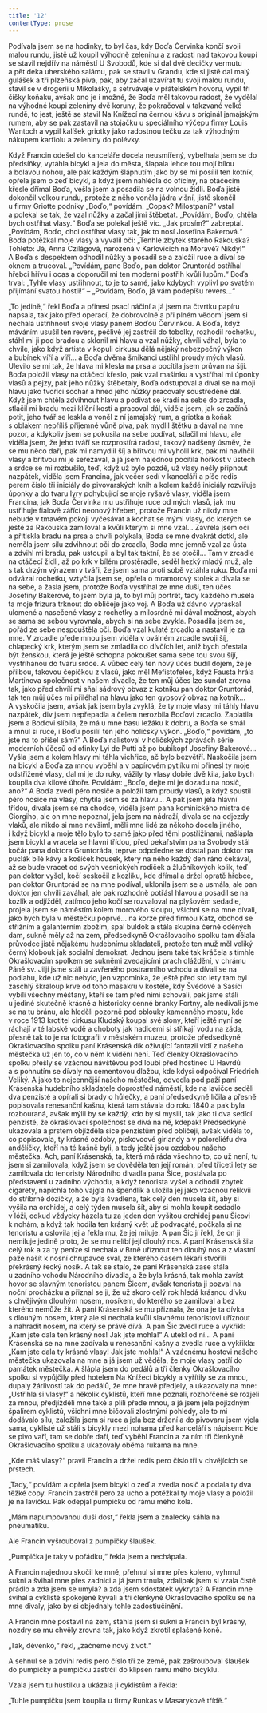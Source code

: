 ```yaml
---
title: '12'
contentType: prose
---
```


<section>

Podívala jsem se na hodinky, to byl čas, kdy Boďa Červinka končí svoji malou rundu, jistě už koupil výhodně zeleninu a z radosti nad takovou koupí se stavil nejdřív na náměstí U Svobodů, kde si dal dvě decičky vermutu a pět deka uherského salámu, pak se stavil v Grandu, kde si jistě dal malý gulášek a tři plzeňská piva, pak, aby začal uzavírat tu svoji malou rundu, stavil se v drogerii u Mikolášky, a setrvávaje v přátelském hovoru, vypil tři číšky koňaku, avšak ono je i možné, že Boďa měl takovou radost, že vydělal na výhodné koupi zeleniny dvě koruny, že pokračoval v takzvané velké rundě, to jest, ještě se stavil Na Knížecí na černou kávu s originál jamajským rumem, aby se pak zastavil na stojačku u speciálního výčepu firmy Louis Wantoch a vypil kalíšek griotky jako radostnou tečku za tak výhodným nákupem karfiolu a zeleniny do polévky.

Když Francin odešel do kanceláře docela neusmířený, vybelhala jsem se do předsíňky, vytáhla bicykl a jela do města, šlapala lehce tou mojí bílou a bolavou nohou, ale pak každým šlápnutím jako by se mi posílil ten kotník, opřela jsem o zeď bicykl, a když jsem nahlédla do oficíny, na otáčecím křesle dřímal Boďa, vešla jsem a posadila se na volnou židli. Boďa jistě dokončil velkou rundu, protože z něho voněla jádra višní, jistě skončil u firmy Griotte podniky „Boďo,“ povídám. „Copak? Milostpaní?“ vstal a polekal se tak, že vzal nůžky a začal jimi štěbetat. „Povídám, Boďo, chtěla bych ostříhat vlasy.“ Boďa se polekal ještě víc. „Jak prosím?“ zabreptal. „Povídám, Boďo, chci ostříhat vlasy tak, jak to nosí Josefina Bakerová.“ Boďa potěžkal moje vlasy a vyvalil oči: „Tenhle zbytek starého Rakouska? Tohleto: Já, Anna Czilágová, narozená v Karlovicích na Moravě? Nikdy!“ A Boďa s despektem odhodil nůžky a posadil se a založil ruce a díval se oknem a trucoval. „Povídám, pane Boďo, pan doktor Gruntorád ostříhal hřebci hřívu i ocas a doporučil mi ten moderní postřih kvůli lupům.“ Boďa trval: „Tyhle vlasy ustřihnout, to je to samé, jako kdybych vyplivl po svatém přijímání svatou hostii!“ – „Povídám, Boďo, já vám podepíšu revers…“

„To jedině,“ řekl Boďa a přinesl psací náčiní a já jsem na čtvrtku papíru napsala, tak jako před operací, že dobrovolně a při plném vědomí jsem si nechala ustřihnout svoje vlasy panem Boďou Čer­vinkou. A Boďa, když máváním usušil ten revers, pečlivě jej zastrčil do tobolky, rozhodil rochetku, stáhl mi ji pod bradou a sklonil mi hlavu a vzal nůžky, chvíli váhal, byla to chvíle, jako když artista v kopuli cirkusu dělá nějaký nebezpečný výkon a bubínek víří a víří… a Boďa dvěma šmikanci ustřihl proudy mých vlasů. Ulevilo se mi tak, že hlava mi klesla na prsa a pocítila jsem průvan na šíji. Boďa položil vlasy na otáčecí křeslo, pak vzal mašinku a vystříhal mi úponky vlasů a pejzy, pak jeho nůžky štěbetaly, Boďa odstupoval a díval se na moji hlavu jako tvořící sochař a hned jeho nůžky pracovaly soustředěně dál. Když jsem chtěla zdvihnout hlavu a podívat se kradí na sebe do zrcadla, stlačil mi bradu mezi klíční kosti a pracoval dál, viděla jsem, jak se začíná potit, jeho tvář se leskla a voněl z ní jamajský rum, a griotka a koňak s oblakem nepříliš příjemné vůně piva, pak mydlil štětku a dával na mne pozor, a kdykoliv jsem se pokusila na sebe podívat, stlačil mi hlavu, ale viděla jsem, že jeho tváří se rozprostírá radost, takový nadšený úsměv, že se mu něco daří, pak mi namydlil šíj a břitvou mi vyholil krk, pak mi navlhčil vlasy a břitvou mi je seřezával, a já jsem najednou pocítila hořkost v ústech a srdce se mi rozbušilo, teď, když už bylo pozdě, už vlasy nešly připnout nazpátek, viděla jsem Francina, jak večer sedí v kanceláři a píše redis perem číslo tři iniciály do pivovarských knih a kolem každé iniciály rozviřuje úponky a do tvaru lyry pohybující se moje ryšavé vlasy, viděla jsem Francina, jak Boďa Červinka mu ustřihuje ruce od mých vlasů, jak mu ustřihuje fialově zářící neonový hřeben, protože Francin už nikdy mne nebude v tmavém pokoji vyčesávat a kochat se mými vlasy, do kterých se ještě za Rakouska zamiloval a kvůli kterým si mne vzal… Zavřela jsem oči a přitiskla bradu na prsa a chvíli polykala, Boďa se mne dvakrát dotkl, ale neměla jsem sílu zdvihnout oči do zrcadla, Boďa mne jemně vzal za ústa a zdvihl mi bradu, pak ustoupil a byl tak taktní, že se otočil… Tam v zrcadle na otáčecí židli, až po krk v bílém prostěradle, seděl hezký mladý muž, ale s tak drzým výrazem v tváři, že jsem sama proti sobě vztáhla ruku. Boďa mi odvázal rochetku, vztyčila jsem se, opřela o mramorový stolek a dívala se na sebe, a žasla jsem, protože Boďa vystříhal ze mne duši, ten účes Josefiny Bakerové, to jsem byla já, to byl můj portrét, tady každého musela ta moje frizura trknout do obličeje jako voj. A Boďa už dávno vypráskal ulomené a nasečené vlasy z rochetky a milosrdně mi dával možnost, abych se sama se sebou vyrovnala, abych si na sebe zvykla. Posadila jsem se, pořád ze sebe nespouštěla oči. Boďa vzal kulaté zrcadlo a nastavil je za mne. V zrcadle přede mnou jsem viděla v oválném zrcadle svoji šíj, chlapecký krk, kterým jsem se zmladila do dívčích let, aniž bych přestala být ženskou, která je ještě schopna pokoušet sama sebe tou svou šíjí, vystříhanou do tvaru srdce. A vůbec celý ten nový účes budil dojem, že je přilbou, takovou čepičkou z vlasů, jako měl Mefistofeles, když Fausta hrála Martinova společnost v našem divadle, že ten můj účes lze sundat zrovna tak, jako před chvílí mi sňal sádrový obvaz z kotníku pan doktor Gruntorád, tak ten můj účes mi přiléhal na hlavu jako ten gypsový obvaz na kotník… A vyskočila jsem, avšak jak jsem byla zvyklá, že ty moje vlasy mi táhly hlavu nazpátek, div jsem nepřepadla a čelem nerozbila Boďovi zrcadlo. Zaplatila jsem a Boďovi slíbila, že má u mne basu ležáku k dobru, a Boďa se smál a mnul si ruce, i Boďu posílil ten jeho holičský výkon. „Boďo,“ povídám, „to jste na to přišel sám?“ A Boďa nalistoval v holičských zprávách série moderních účesů od ofinky Lyi de Putti až po bubikopf Josefiny Bakerové… Vyšla jsem a kolem hlavy mi táhla vichřice, ač bylo bezvětří. Naskočila jsem na bicykl a Boďa za mnou vyběhl a v papírovém pytlíku mi přinesl ty moje odstřižené vlasy, dal mi je do ruky, vážily ty vlasy dobře dvě kila, jako bych koupila dva kilové úhoře. Povídám: „Boďo, dejte mi je dozadu na nosič, ano?“ A Boďa zvedl péro nosiče a položil tam proudy vlasů, a když spustil péro nosiče na vlasy, chytila jsem se za hlavu… A pak jsem jela hlavní třídou, dívala jsem se na chodce, viděla jsem pana kominického mistra de Giorgiho, ale on mne nepoznal, jela jsem na nádraží, dívala se na odjezdy vlaků, ale nikdo si mne nevšiml, měli mne lidé za někoho docela jiného, i když bicykl a moje tělo bylo to samé jako před těmi postřižinami, našlápla jsem bicykl a vracela se hlavní třídou, před pekařstvím pana Svobody stál kočár pana doktora Gruntoráda, teprve odpoledne se dostal pan doktor na puclák bílé kávy a košíček housek, který na něho každý den ráno čekával, až se bude vracet od svých vesnických rodiček a žlučníkových kolik, teď pan doktor vyšel, kočí seskočil z kozlíku, kde dřímal a držel opratě hřebce, pan doktor Gruntorád se na mne podíval, uklonila jsem se a usmála, ale pan doktor jen chvíli zaváhal, ale pak rozhodně potřásl hlavou a posadil se na kozlík a odjížděl, zatímco jeho kočí se rozvaloval na plyšovém sedadle, projela jsem se náměstím kolem morového sloupu, všichni se na mne dívali, jako bych byla v městečku poprvé… na korze před firmou Katz, obchod se střižním a galanterním zbožím, spal buldok a stála skupina černě oděných dam, sukně měly až na zem, předsedkyně Okrašlovacího spolku tam dělala průvodce jistě nějakému hudebnímu skladateli, protože ten muž měl veliký černý klobouk jak sociální demokrat. Jednou jsem také tak kráčela s tímhle Okraš­lovacím spolkem se sukněmi zvedajícími prach dláždění, v chrámu Páně sv. Jiljí jsme stáli u zavřeného postranního vchodu a dívali se na podlahu, kde už nic nebylo, jen vzpomínka, že ještě před sto lety tam byl zaschlý škraloup krve od toho masakru v kostele, kdy Švédové a Sasíci vybili všechny měšťany, kteří se tam před nimi schovali, pak jsme stáli u jediné skutečně krásné a historicky cenné branky Fortny, ale nedívali jsme se na tu bránu, ale hleděli pozorně pod oblouky kamenného mostu, kde v roce 1913 krotitel cirkusu Kludský koupal své slony, kteří ještě nyní se ráchají v té labské vodě a choboty jak hadicemi si stříkají vodu na záda, přesně tak to je na fotografii v městském muzeu, protože předsedkyně Okrašlovacího spolku paní Krásenská dík oživující fantazii vidí z našeho městečka už jen to, co v něm k vidění není. Teď členky Okrašlovacího spolku přešly se vzácnou návštěvou pod loubí před hostinec U Havrdů a s pohnutím se dívaly na cementovou dlažbu, kde kdysi odpočíval Friedrich Veliký. A jako to nejcennější našeho městečka, odvedla pod paží paní Krásenská hudebního skladatele doprostřed náměstí, kde na lavičce seděli dva penzisté a opírali si brady o hůlečky, a paní předsedkyně líčila a přesně popisovala renesanční kašnu, která tam stávala do roku 1840 a pak byla rozbouraná, avšak mýlil by se každý, kdo by si myslil, tak jako ti dva sedící penzisté, že okrašlovací společnost se dívá na ně, kdepak! Předsedkyně uka­zovala a prstem objížděla sice penzistům před obličeji, avšak viděla to, co popisovala, ty krásné ozdoby, pískovcové girlandy a v poloreliéfu dva andělíčky, kteří na té kašně byli, a tedy ještě jsou ozdobou našeho městečka. Ach, paní Krásenská, ta, která má ráda všechno to, co už není, tu jsem si zamilovala, když jsem se dověděla ten její román, před třiceti lety se zamilovala do tenoristy Národního divadla pana Šice, postávala po představení u zadního východu, a když tenorista vyšel a odhodil zbytek cigarety, napíchla toho vajgla na špendlík a uložila jej jako vzácnou relikvii do stříbrné dózičky, a že byla švadlena, tak celý den musela šít, aby si vyšila na orchidej, a celý týden musela šít, aby si mohla koupit sedadlo v lóži, odkud vždycky házela tu za jeden den vyšitou orchidej panu Šicovi k nohám, a když tak hodila ten krásný květ už podvacáté, počkala si na tenoristu a oslovila jej a řekla mu, že jej miluje. A pan Šic jí řekl, že on ji nemiluje jedině proto, že se mu nelíbí její dlouhý nos. A paní Krásenská šila celý rok a za ty peníze si nechala v Brně uříznout ten dlouhý nos a z vlastní paže našít k nosní chrupavce sval, ze kterého časem lékaři stvořili překrásný řecký nosík. A tak se stalo, že paní Krásenská zase stála u zadního vchodu Národního divadla, a že byla krásná, tak mohla zavíst hovor se slavným tenoristou panem Šicem, avšak tenorista ji pozval na noční procházku a přiznal se jí, že už skoro celý rok hledá krásnou dívku s chvějivým dlouhým nosem, nosíkem, do kterého se zamiloval a bez kterého nemůže žít. A paní Krásenská se mu přiznala, že ona je ta dívka s dlouhým nosem, který ale si nechala kvůli slavnému tenoristovi uříznout a nahradit nosem, na který se právě dívá. A pan Šic zvedl ruce a vykřikl: „Kam jste dala ten krásný nos! Jak jste mohla!“ A utekl od ní… A paní Krásenská se na mne zadívala u renesanční kašny a zvedla ruce a vykřikla: „Kam jste dala ty krásné vlasy! Jak jste mohla!“ A vzácnému hostovi našeho městečka ukazovala na mne a já jsem už věděla, že moje vlasy patří do památek městečka. A šlápla jsem do pedálů a tři členky Okrašlovacího spolku si vypůjčily před hotelem Na Knížecí bicykly a vyřítily se za mnou, dupaly žárlivostí tak do pedálů, že mne hravě předjely, a ukazovaly na mne: „Ustřihla si vlasy!“ a několik cyklistů, kteří mne poznali, rozhořčeně se rozjeli za mnou, předjížděli mne také a plili přede mnou, a já jsem jela pojízdným špalírem cyklistů, všichni mne bičovali zlostnými pohledy, ale to mi dodávalo sílu, založila jsem si ruce a jela bez držení a do pivovaru jsem vjela sama, cyklisté už stáli s bicykly mezi nohama před kanceláří s nápisem: Kde se pivo vaří, tam se dobře daří, teď vyběhl Francin a za ním tři členkyně Okrašlovacího spolku a ukazovaly oběma rukama na mne.

„Kde máš vlasy?“ pravil Francin a držel redis pero číslo tři v chvějících se prstech.

„Tady,“ povídám a opřela jsem bicykl o zeď a zvedla nosič a podala ty dva těžké copy. Francin zastrčil pero za ucho a potěžkal ty moje vlasy a položil je na lavičku. Pak odepjal pumpičku od rámu mého kola.

„Mám napumpovanou duši dost,“ řekla jsem a znalecky sáhla na pneumatiku.

Ale Francin vyšrouboval z pumpičky šlaušek.

„Pumpička je taky v pořádku,“ řekla jsem a nechápala.

A Francin najednou skočil ke mně, přehnul si mne přes koleno, vyhrnul sukni a švihal mne přes zadnici a já jsem trnula, zdalipak jsem si vzala čisté prádlo a zda jsem se umyla? a zda jsem sdostatek vykryta? A Francin mne švihal a cyklisté spokojeně kývali a tři členkyně Okrašlovacího spolku se na mne dívaly, jako by si objednaly tohle zadostiučinění.

A Francin mne postavil na zem, stáhla jsem si sukni a Francin byl krásný, nozdry se mu chvěly zrovna tak, jako když zkrotil splašené koně.

„Tak, děvenko,“ řekl, „začneme nový život.“

A sehnul se a zdvihl redis pero číslo tři ze země, pak zašrouboval šlaušek do pumpičky a pumpičku zastrčil do klipsen rámu mého bicyklu.

Vzala jsem tu hustilku a ukázala ji cyklistům a řekla:

„Tuhle pumpičku jsem koupila u firmy Runkas v Masarykově třídě.“

</section>

